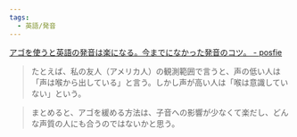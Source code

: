 ```yaml
---
tags:
  - 英語/発音
---
```

[アゴを使うと英語の発音は楽になる。今までになかった発音のコツ。 - posfie](https://posfie.com/@dyankiya/p/s3UjBWP)

>たとえば、私の友人（アメリカ人）の観測範囲で言うと、声の低い人は「声は喉から出している」と言う。しかし声が高い人は「喉は意識していない」という。

>まとめると、アゴを緩める方法は、子音への影響が少なくて楽だし、どんな声質の人にも合うのではないかと思う。

